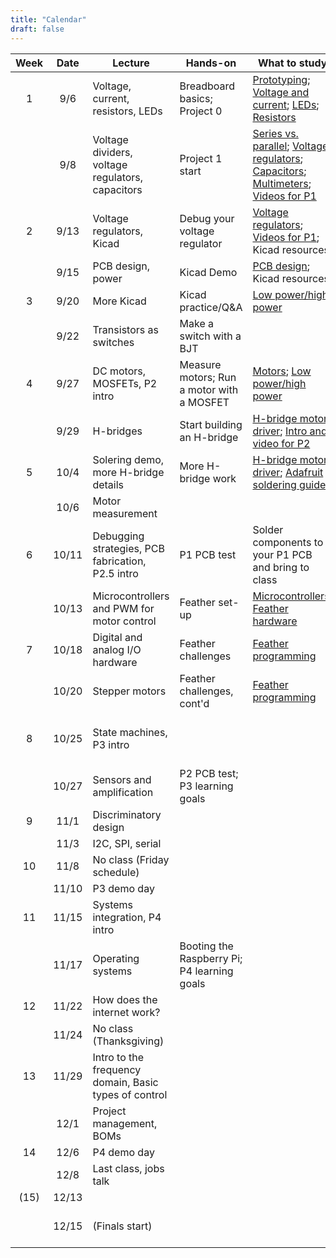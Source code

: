 ```yaml
---
title: "Calendar"
draft: false
---
```



| Week | Date  | Lecture                                    | Hands-on                      | What to study                                                            | Due dates                                                     |
|:----:|:-----:|--------------------------------------------|-------------------------------|--------------------------------------------------------------------------|---------------------------------------------------------------|
|  1   | 9/6   | Voltage, current, resistors, LEDs    | Breadboard basics; Project 0             | [Prototyping](http://andnowforelectronics.com/notes/prototyping/); [Voltage and current](http://andnowforelectronics.com/notes/voltage-and-current/); [LEDs](http://andnowforelectronics.com/notes/leds/); [Resistors](http://andnowforelectronics.com/notes/resistors/)    |          |
|      | 9/8   | Voltage dividers, voltage regulators, capacitors    | Project 1 start             |  [Series vs. parallel](http://andnowforelectronics.com/notes/series-vs-parallel/); [Voltage regulators](http://andnowforelectronics.com/notes/voltage-regulation/); [Capacitors](http://andnowforelectronics.com/notes/capacitors/); [Multimeters](http://andnowforelectronics.com/notes/multimeter/); [Videos for P1](http://andnowforelectronics.com/notes/demo-videos/#videos-for-project-1)    | [P0](http://andnowforelectronics.com/logistics/projects/#project-0-power-an-led-with-wall-power-through-our-dc-power-supply-control-it-with-a-push-button) |
|  2   | 9/13  | Voltage regulators, Kicad |  Debug your voltage regulator   | [Voltage regulators](http://andnowforelectronics.com/notes/voltage-regulation/); [Videos for P1](http://andnowforelectronics.com/notes/demo-videos/#videos-for-project-1); Kicad resources  | [P1   proto](http://andnowforelectronics.com/logistics/projects/#project-1-build-a-breadboard-power-supply)     |
|      | 9/15  | PCB design, power                     | Kicad Demo    | [PCB design](http://andnowforelectronics.com/notes/pcb/); Kicad resources    |  |
|  3   | 9/20  | More Kicad                     | Kicad practice/Q&A       | [Low power/high power](http://andnowforelectronics.com/notes/low-power-high-power/) |         |
|      | 9/22  | Transistors as switches      |  Make a switch with a BJT    |                              |[P1 PCB](http://andnowforelectronics.com/logistics/projects/#project-1-build-a-breadboard-power-supply)|
|  4   | 9/27  | DC motors, MOSFETs, P2 intro             | Measure motors; Run a motor with a MOSFET                | [Motors](http://andnowforelectronics.com/notes/motors/); [Low power/high power](http://andnowforelectronics.com/notes/low-power-high-power/)                  |                                                               |
|      | 9/29  | H-bridges                                  | Start building an H-bridge    | [H-bridge motor driver](http://andnowforelectronics.com/notes/h-bridge/); [Intro and video for P2](http://andnowforelectronics.com/logistics/projects/#project-2-build-an-h-bridge-motor-controller) |                                                               |
|  5   | 10/4  | Solering demo, more H-bridge details     | More H-bridge work            |    [H-bridge motor driver](http://andnowforelectronics.com/notes/h-bridge/); [Adafruit soldering guide](https://learn.adafruit.com/adafruit-guide-excellent-soldering/making-a-good-solder-joint)                                                                      |                                                       |
|      | 10/6  | Motor measurement    |                               |                                                                          |[P2 proto](http://andnowforelectronics.com/logistics/projects/#project-2-build-an-h-bridge-motor-controller)|
|  6   | 10/11 | Debugging strategies, PCB fabrication, P2.5 intro       | P1 PCB test             |    Solder components to your P1 PCB and bring to class                                                                     |      |
|      | 10/13 | Microcontrollers and PWM for motor control    | Feather set-up    | [Microcontrollers](http://andnowforelectronics.com/notes/microcontrollers/); [Feather hardware](http://andnowforelectronics.com/notes/feather-rp2040-hardware/)     |[P2 PCB](http://andnowforelectronics.com/logistics/projects/#project-2-build-an-h-bridge-motor-controller) |
|  7   | 10/18 | Digital and analog I/O hardware            | Feather challenges    |    [Feather programming](http://andnowforelectronics.com/notes/feather-programming/)                                                                      |                                                               |
|      | 10/20 | Stepper motors                   | Feather challenges, cont'd       | [Feather programming](http://andnowforelectronics.com/notes/feather-programming/)   |       |
|  8   | 10/25 | State machines, P3 intro                   |                               |                                        |   [P2.5 - Due at noon in class](http://andnowforelectronics.com/logistics/projects/#project-25-create-a-secure-motor-attachment)                                                   |
|      | 10/27 | Sensors and amplification                  | P2 PCB test; P3 learning goals              |                                                                          |                                                               |
|  9   | 11/1  | Discriminatory design                      |                     |                                                                          | [P3 proto](http://andnowforelectronics.com/logistics/projects/#project-3-build-an-electromechanical-game)                                                      |
|      | 11/3  | I2C, SPI, serial                           |                               |                                                                          |                                                               |
|  10  | 11/8  | No class (Friday schedule)                 |                               |                                                                          |                                                               |
|      | 11/10 | P3 demo day                  |                               |                                                                          | [P3 final](http://andnowforelectronics.com/logistics/projects/#project-3-build-an-electromechanical-game) |
|  11  | 11/15 | Systems integration, P4 intro                   |                               |                                                                          |                                                      |
|      | 11/17 | Operating systems                          | Booting the Raspberry Pi; P4 learning goals |                                                                          |                                                               |
|  12  | 11/22 | How does the internet work?                |                               |                                                                          |[P4 plan](http://andnowforelectronics.com/logistics/projects)  |
|      | 11/24 | No class (Thanksgiving)                    |                               |                                                                          |                                                               |
|  13  | 11/29 | Intro to the frequency domain, Basic types of control              |                               |                                                                          |                                                               |
|      | 12/1  | Project management, BOMs                   |                               |                                                                          |                                                               |
|  14  | 12/6  | P4 demo day                 |                               |                                                                          |   [P4 final](http://andnowforelectronics.com/logistics/projects)       |
|      | 12/8  | Last class, jobs talk                      |                               |                                           |         |
| (15) | 12/13 |                                   |                               |                                              |                                       |
|    | 12/15 |   (Finals start)        |                               |                                                                          |[P5 showcase, 12-2pm](http://andnowforelectronics.com/logistics/projects)|
